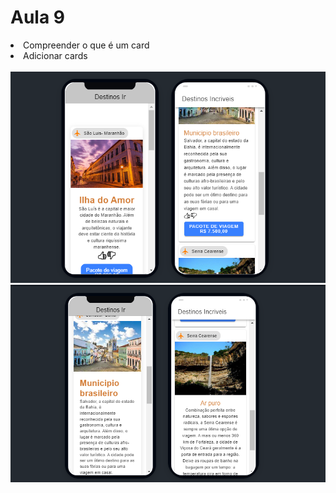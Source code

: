 <h1>Aula 9 </h1>

<li>Compreender o que é um card</li>
<li>Adicionar cards</li>
<br>

<img src="./src/assets/screns/tela1.png" />
<br>
<img src="./src/assets/screns/tela2.png"/>